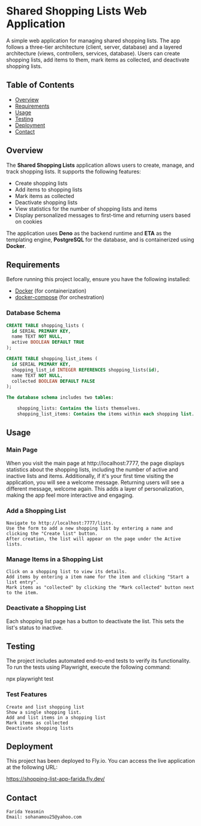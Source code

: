 # Shared Shopping Lists Web Application

A simple web application for managing shared shopping lists. The app follows a three-tier architecture (client, server, database) and a layered architecture (views, controllers, services, database). Users can create shopping lists, add items to them, mark items as collected, and deactivate shopping lists.

## Table of Contents

- [Overview](#overview)
- [Requirements](#requirements)
- [Usage](#usage)
- [Testing](#testing)
- [Deployment](#deployment)
- [Contact](#contact)

## Overview

The **Shared Shopping Lists** application allows users to create, manage, and track shopping lists. It supports the following features:

- Create shopping lists
- Add items to shopping lists
- Mark items as collected
- Deactivate shopping lists
- View statistics for the number of shopping lists and items
- Display personalized messages to first-time and returning users based on cookies

The application uses **Deno** as the backend runtime and **ETA** as the templating engine, **PostgreSQL** for the database, and is containerized using **Docker**.
## Requirements

Before running this project locally, ensure you have the following installed:

- [Docker](https://www.docker.com/get-started) (for containerization)
- [docker-compose](https://docs.docker.com/compose/) (for orchestration)

### Database Schema

```sql
CREATE TABLE shopping_lists (
  id SERIAL PRIMARY KEY,
  name TEXT NOT NULL,
  active BOOLEAN DEFAULT TRUE
);

CREATE TABLE shopping_list_items (
  id SERIAL PRIMARY KEY,
  shopping_list_id INTEGER REFERENCES shopping_lists(id),
  name TEXT NOT NULL,
  collected BOOLEAN DEFAULT FALSE
);

The database schema includes two tables:

    shopping_lists: Contains the lists themselves.
    shopping_list_items: Contains the items within each shopping list.
```

## Usage

### Main Page

When you visit the main page at http://localhost:7777, the page displays statistics about the shopping lists, including the number of active and inactive lists and items. Additionally, if it's your first time visiting the application, you will see a welcome message. Returning users will see a different message, welcome again. This adds a layer of personalization, making the app feel more interactive and engaging.

### Add a Shopping List

    Navigate to http://localhost:7777/lists.
    Use the form to add a new shopping list by entering a name and clicking the "Create list" button.
    After creation, the list will appear on the page under the Active lists.

### Manage Items in a Shopping List

    Click on a shopping list to view its details.
    Add items by entering a item name for the item and clicking "Start a list entry".
    Mark items as "collected" by clicking the "Mark collected" button next to the item.

### Deactivate a Shopping List

Each shopping list page has a button to deactivate the list. This sets the list's status to inactive.

## Testing

The project includes automated end-to-end tests to verify its functionality. To run the tests using Playwright, execute the following command:

npx playwright test

### Test Features

    Create and list shopping list
    Show a single shopping list.
    Add and list items in a shopping list
    Mark items as collected
    Deactivate shopping lists

## Deployment
This project has been deployed to Fly.io. You can access the live application at the following URL:

   https://shopping-list-app-farida.fly.dev/

## Contact

    Farida Yeasmin
    Email: sohanamou25@yahoo.com

